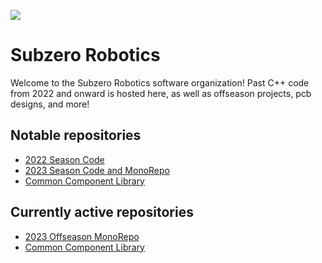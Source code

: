 <img src="https://github.com/SubZero-Robotics/.github/blob/main/banner.png?raw=true"></img>

# Subzero Robotics
Welcome to the Subzero Robotics software organization! Past C++ code from 2022 and onward is hosted here, as well as offseason projects, pcb designs, and more!

## Notable repositories
- [2022 Season Code](https://github.com/subzero-robotics/2022-CommandRobot)
- [2023 Season Code and MonoRepo](https://github.com/subzero-robotics/2023-CommandRobot)
- [Common Component Library](https://github.com/subzero-robotics/subzero-common)

## Currently active repositories

- [2023 Offseason MonoRepo](https://github.com/subzero-robotics/2023-swerve-base)
- [Common Component Library](https://github.com/subzero-robotics/subzero-common)
